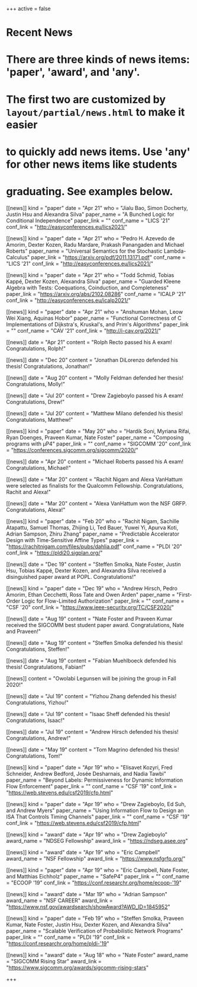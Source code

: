 +++
active = false

# Recent News
# There are three kinds of news items: 'paper', 'award', and 'any'.
# The first two are customized by `layout/partial/news.html` to make it easier
# to quickly add news items. Use 'any' for other news items like students
# graduating. See examples below.

[[news]]
  kind = "paper"
  date = "Apr 21"
  who = "Jialu Bao, Simon Docherty, Justin Hsu and Alexandra Silva"
  paper_name = "A Bunched Logic for Conditional Independence"
  paper_link = ""
  conf_name = "LICS '21"
  conf_link = "http://easyconferences.eu/lics2021/"

[[news]]
  kind = "paper"
  date = "Apr 21"
  who = "Pedro H. Azevedo de Amorim, Dexter Kozen, Radu Mardare, Prakash Panangaden and Michael Roberts"
  paper_name = "Universal Semantics for the Stochastic Lambda-Calculus"
  paper_link = "https://arxiv.org/pdf/2011.13171.pdf"
  conf_name = "LICS '21"
  conf_link = "http://easyconferences.eu/lics2021/"


[[news]]
  kind = "paper"
  date = "Apr 21"
  who = "Todd Schmid, Tobias Kappé, Dexter Kozen, Alexandra Silva"
  paper_name = "Guarded Kleene Algebra with Tests: Coequations, Coinduction, and Completeness"
  paper_link = "https://arxiv.org/abs/2102.08286"
  conf_name = "ICALP '21"
  conf_link = "http://easyconferences.eu/icalp2021/"

[[news]]
  kind = "paper"
  date = "Apr 21"
  who = "Anshuman Mohan, Leow Wei Xiang, Aquinas Hobor"
  paper_name = "Functional Correctness of C Implementations of Dijkstra's, Kruskal's, and Prim's Algorithms"
  paper_link = ""
  conf_name = "CAV '21"
  conf_link = "http://i-cav.org/2021/"

[[news]]
  date = "Apr 21"
  content = "Rolph Recto passed his A exam! Congratulations, Rolph!"

[[news]]
  date = "Dec 20"
  content = "Jonathan DiLorenzo defended his thesis! Congratulations, Jonathan!"

[[news]]
  date = "Aug 20"
  content = "Molly Feldman defended her thesis! Congratulations, Molly!"

[[news]]
  date = "Jul 20"
  content = "Drew Zagieboylo passed his A exam! Congratulations, Drew!"

[[news]]
  date = "Jul 20"
  content = "Matthew Milano defended his thesis! Congratulations, Matthew!"

[[news]]
  kind = "paper"
  date = "May 20"
  who = "Hardik Soni, Myriana Rifai, Ryan Doenges, Praveen Kumar, Nate Foster"
  paper_name = "Composing programs with μP4"
  paper_link = ""
  conf_name = "SIGCOMM '20"
  conf_link = "https://conferences.sigcomm.org/sigcomm/2020/"

[[news]]
  date = "Apr 20"
  content = "Michael Roberts passed his A exam! Congratulations, Michael!"

[[news]]
  date = "Mar 20"
  content = "Rachit Nigam and Alexa VanHattum were selected as finalists for the Qualcomm Fellowship. Congratulations, Rachit and Alexa!"

[[news]]
  date = "Mar 20"
  content = "Alexa VanHattum won the NSF GRFP. Congratulations, Alexa!"

[[news]]
  kind = "paper"
  date = "Feb 20"
  who = "Rachit Nigam, Sachille Atapattu, Samuel Thomas, Zhijing Li, Ted Bauer, Yuwei Yi, Apurva Koti, Adrian Sampson, Zhiru Zhang"
  paper_name = "Predictable Accelerator Design with Time-Sensitive Affine Types"
  paper_link = "https://rachitnigam.com/files/pubs/dahlia.pdf"
  conf_name = "PLDI '20"
  conf_link = "https://pldi20.sigplan.org/"

[[news]]
  date = "Dec 19"
  content = "Steffen Smolka, Nate Foster, Justin Hsu, Tobias Kappé, Dexter Kozen, and Alexandra Silva received a disinguished paper award at POPL. Congratulations!"

[[news]]
  kind = "paper"
  date = "Dec 19"
  who = "Andrew Hirsch, Pedro Amorim, Ethan Cecchetti, Ross Tate and Owen Arden"
  paper_name = "First-Order Logic for Flow-Limited Authorization"
  paper_link = ""
  conf_name = "CSF '20"
  conf_link = "https://www.ieee-security.org/TC/CSF2020/"


[[news]]
  date = "Aug 19"
  content = "Nate Foster and Praveen Kumar received the SIGCOMM best student paper award. Congratulations, Nate and Praveen!"

[[news]]
  date = "Aug 19"
  content = "Steffen Smolka defended his thesis! Congratulations, Steffen!"

[[news]]
  date = "Aug 19"
  content = "Fabian Muehlboeck defended his thesis! Congratulations, Fabian!"

[[news]]
  content = "Owolabi Legunsen will be joining the group in Fall 2020!"

[[news]]
  date = "Jul 19"
  content = "Yizhou Zhang defended his thesis! Congratulations, Yizhou!"

[[news]]
  date = "Jul 19"
  content = "Isaac Sheff defended his thesis! Congratulations, Isaac!"

[[news]]
  date = "Jul 19"
  content = "Andrew Hirsch defended his thesis! Congratulations, Andrew!"

[[news]]
  date = "May 19"
  content = "Tom Magrino defended his thesis! Congratulations, Tom!"

[[news]]
  kind = "paper"
  date = "Apr 19"
  who = "Elisavet Kozyri, Fred Schneider, Andrew Bedford, Josée Desharnais, and Nadia Tawbi"
  paper_name = "Beyond Labels: Permissiveness for Dynamic Information Flow Enforcement"
  paper_link = ""
  conf_name = "CSF '19"
  conf_link = "https://web.stevens.edu/csf2019/cfp.html"

[[news]]
  kind = "paper"
  date = "Apr 19"
  who = "Drew Zagieboylo, Ed Suh, and Andrew Myers"
  paper_name = "Using Information Flow to Design an ISA That Controls Timing Channels"
  paper_link = ""
  conf_name = "CSF '19"
  conf_link = "https://web.stevens.edu/csf2019/cfp.html"

[[news]]
  kind = "award"
  date = "Apr 19"
  who = "Drew Zagieboylo"
  award_name = "NDSEG Fellowship"
  award_link = "https://ndseg.asee.org"

[[news]]
  kind = "award"
  date = "Apr 19"
  who = "Eric Campbell"
  award_name = "NSF Fellowship"
  award_link = "https://www.nsfgrfp.org/"

[[news]]
  kind = "paper"
  date = "Apr 19"
  who = "Eric Campbell, Nate Foster, and Matthias Eichholz"
  paper_name = "SafeP4"
  paper_link = ""
  conf_name = "ECOOP '19"
  conf_link = "https://conf.researchr.org/home/ecoop-'19"

[[news]]
  kind = "award"
  date = "Mar 19"
  who = "Adrian Sampson"
  award_name = "NSF CAREER"
  award_link = "https://www.nsf.gov/awardsearch/showAward?AWD_ID=1845952"

[[news]]
  kind = "paper"
  date = "Feb 19"
  who = "Steffen Smolka, Praveen Kumar, Nate Foster, Justin Hsu, Dexter Kozen, and Alexandra Silva"
  paper_name = "Scalable Verification of Probabilistic Network Programs"
  paper_link = ""
  conf_name = "PLDI '19"
  conf_link = "https://conf.researchr.org/home/pldi-'19"

[[news]]
  kind = "award"
  date = "Aug 18"
  who = "Nate Foster"
  award_name = "SIGCOMM Rising Star"
  award_link = "https://www.sigcomm.org/awards/sigcomm-rising-stars"

+++
